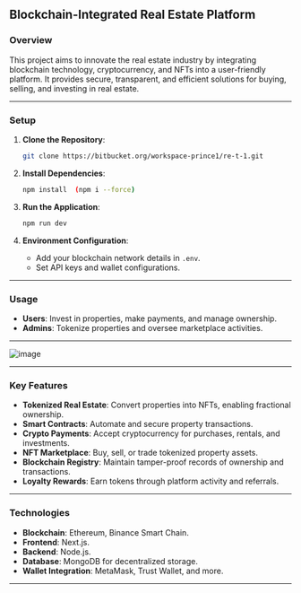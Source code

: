 ## **Blockchain-Integrated Real Estate Platform**  

### **Overview**  
This project aims to innovate the real estate industry by integrating blockchain technology, cryptocurrency, and NFTs into a user-friendly platform. It provides secure, transparent, and efficient solutions for buying, selling, and investing in real estate.  

---
### **Setup**  

1. **Clone the Repository**:  
   ```bash  
   git clone https://bitbucket.org/workspace-prince1/re-t-1.git
   
   ```  

2. **Install Dependencies**:  
   ```bash  
   npm install  (npm i --force)
   ```  

3. **Run the Application**:  
   ```bash  
   npm run dev  
   ```  

4. **Environment Configuration**:  
   - Add your blockchain network details in `.env`.  
   - Set API keys and wallet configurations.  

---

### **Usage**  
- **Users**: Invest in properties, make payments, and manage ownership.  
- **Admins**: Tokenize properties and oversee marketplace activities.  

---

![image](https://github.com/user-attachments/assets/d85fe6c7-0c30-446c-880c-95bd9de1da33)

---

### **Key Features**  
- **Tokenized Real Estate**: Convert properties into NFTs, enabling fractional ownership.  
- **Smart Contracts**: Automate and secure property transactions.  
- **Crypto Payments**: Accept cryptocurrency for purchases, rentals, and investments.  
- **NFT Marketplace**: Buy, sell, or trade tokenized property assets.  
- **Blockchain Registry**: Maintain tamper-proof records of ownership and transactions.  
- **Loyalty Rewards**: Earn tokens through platform activity and referrals.  

---

### **Technologies**  
- **Blockchain**: Ethereum, Binance Smart Chain.  
- **Frontend**: Next.js.  
- **Backend**: Node.js.
- **Database**: MongoDB for decentralized storage.  
- **Wallet Integration**: MetaMask, Trust Wallet, and more.  

---

